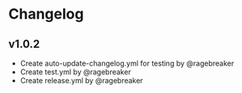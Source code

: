 # Changelog

## v1.0.2

- Create auto-update-changelog.yml for testing by @ragebreaker
- Create test.yml by @ragebreaker
- Create release.yml by @ragebreaker

